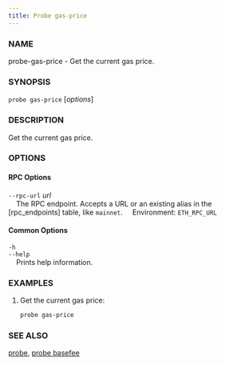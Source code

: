 ```yaml
---
title: Probe gas-price
---
```


### NAME

probe-gas-price - Get the current gas price.

### SYNOPSIS

`probe gas-price` [*options*]

### DESCRIPTION

Get the current gas price.

### OPTIONS

#### RPC Options

`--rpc-url` *url*  
&nbsp;&nbsp;&nbsp;&nbsp;The RPC endpoint. Accepts a URL or an existing alias in the [rpc_endpoints] table, like `mainnet`.
&nbsp;&nbsp;&nbsp;&nbsp;Environment: `ETH_RPC_URL`

#### Common Options

`-h`  
`--help`  
&nbsp;&nbsp;&nbsp;&nbsp;Prints help information.

### EXAMPLES

1. Get the current gas price:
   ```sh
   probe gas-price
   ```

### SEE ALSO

[probe](./probe.md), [probe basefee](./probe-basefee.md)
